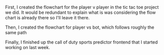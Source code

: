 First, I created the flowchart for the player v player in the tic tac toe project we did. It would be redundant to explain what is was considering the flow chart is already there so I'll leave it there.

Then, I created the flowchart for player vs bot, which follows roughly the same path

Finally, I finished up the call of duty sports predictor frontend that I started working on last week.
